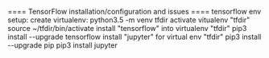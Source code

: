 ==== TensorFlow installation/configuration and issues ====
tensorflow env setup:
create virtualenv:
	python3.5 -m venv tfdir
activate vitualenv "tfdir"
	source ~/tfdir/bin/activate
install "tensorflow" into virtualenv "tfdir"
	pip3 install --upgrade tensorflow
install "jupyter" for virtual env "tfdir"
	pip3 install --upgrade pip
	pip3 install jupyter